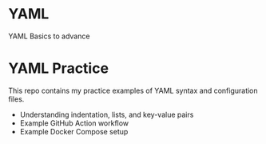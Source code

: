 # YAML
YAML Basics to advance
# YAML Practice
This repo contains my practice examples of YAML syntax and configuration files.
- Understanding indentation, lists, and key-value pairs
- Example GitHub Action workflow
- Example Docker Compose setup
